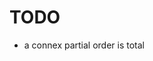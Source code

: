 
<!-- ======================================================================= -->
# TODO

* a connex partial order is total

